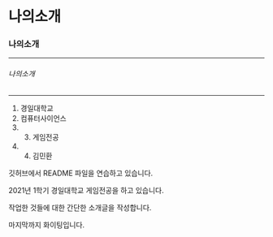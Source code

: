 # 나의소개

### 나의소개
***
###### 나의소개
---
1. 경일대학교
2. 컴퓨터사이언스
3. 3. 게임전공
4. 4. 김민환

깃허브에서 README 파일을 연습하고 있습니다.

2021년 1학기 경일대학교 게임전공을 하고 있습니다.

작업한 것들에 대한 간단한 소개글을 작성합니다.

마지막까지 화이팅입니다.
